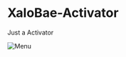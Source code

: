 # XaloBae-Activator
Just a Activator

![Menu](https://github.com/user-attachments/assets/96d81b48-0337-472a-9706-2cded306fc6b)
